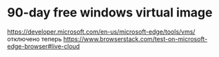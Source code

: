 # 90-day free windows virtual image

https://developer.microsoft.com/en-us/microsoft-edge/tools/vms/ отключено
теперь https://www.browserstack.com/test-on-microsoft-edge-browser#live-cloud
